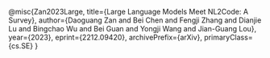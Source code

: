 @misc{Zan2023Large,
      title={Large Language Models Meet NL2Code: A Survey}, 
      author={Daoguang Zan and Bei Chen and Fengji Zhang and Dianjie Lu and Bingchao Wu and Bei Guan and Yongji Wang and Jian-Guang Lou},
      year={2023},
      eprint={2212.09420},
      archivePrefix={arXiv},
      primaryClass={cs.SE}
}